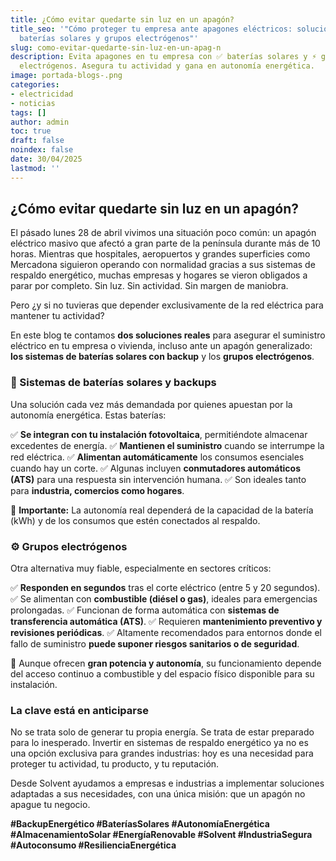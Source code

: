 ```yaml
---
title: ¿Cómo evitar quedarte sin luz en un apagón?
title_seo: '"Cómo proteger tu empresa ante apagones eléctricos: soluciones con
  baterías solares y grupos electrógenos"'
slug: como-evitar-quedarte-sin-luz-en-un-apag-n
description: Evita apagones en tu empresa con ✅ baterías solares y ⚡ grupos
  electrógenos. Asegura tu actividad y gana en autonomía energética.
image: portada-blogs-.png
categories:
- electricidad
- noticias
tags: []
author: admin
toc: true
draft: false
noindex: false
date: 30/04/2025
lastmod: ''
---
```

## ¿Cómo evitar quedarte sin luz en un apagón?

El pásado lunes 28 de abril vivimos una situación poco común: un apagón eléctrico masivo que afectó a gran parte de la península durante más de 10 horas. Mientras que hospitales, aeropuertos y grandes superficies como Mercadona siguieron operando con normalidad gracias a sus sistemas de respaldo energético, muchas empresas y hogares se vieron obligados a parar por completo. Sin luz. Sin actividad. Sin margen de maniobra.

Pero ¿y si no tuvieras que depender exclusivamente de la red eléctrica para mantener tu actividad?

En este blog te contamos **dos soluciones reales** para asegurar el suministro eléctrico en tu empresa o vivienda, incluso ante un apagón generalizado: **los sistemas de baterías solares con backup** y los **grupos electrógenos**.

### 🔋 Sistemas de baterías solares y backups

Una solución cada vez más demandada por quienes apuestan por la autonomía energética. Estas baterías:

✅ **Se integran con tu instalación fotovoltaica**, permitiéndote almacenar excedentes de energía. ✅ **Mantienen el suministro** cuando se interrumpe la red eléctrica. ✅ **Alimentan automáticamente** los consumos esenciales cuando hay un corte. ✅ Algunas incluyen **conmutadores automáticos (ATS)** para una respuesta sin intervención humana. ✅ Son ideales tanto para **industria, comercios como hogares**.

📌 **Importante:** La autonomía real dependerá de la capacidad de la batería (kWh) y de los consumos que estén conectados al respaldo.

### ⚙️ Grupos electrógenos

Otra alternativa muy fiable, especialmente en sectores críticos:

✅ **Responden en segundos** tras el corte eléctrico (entre 5 y 20 segundos). ✅ Se alimentan con **combustible (diésel o gas)**, ideales para emergencias prolongadas. ✅ Funcionan de forma automática con **sistemas de transferencia automática (ATS)**. ✅ Requieren **mantenimiento preventivo y revisiones periódicas**. ✅ Altamente recomendados para entornos donde el fallo de suministro **puede suponer riesgos sanitarios o de seguridad**.

📌 Aunque ofrecen **gran potencia y autonomía**, su funcionamiento depende del acceso continuo a combustible y del espacio físico disponible para su instalación.

### La clave está en anticiparse

No se trata solo de generar tu propia energía. Se trata de estar preparado para lo inesperado. Invertir en sistemas de respaldo energético ya no es una opción exclusiva para grandes industrias: hoy es una necesidad para proteger tu actividad, tu producto, y tu reputación.

Desde Solvent ayudamos a empresas e industrias a implementar soluciones adaptadas a sus necesidades, con una única misión: que un apagón no apague tu negocio.

**#BackupEnergético #BateríasSolares #AutonomíaEnergética #AlmacenamientoSolar #EnergíaRenovable #Solvent #IndustriaSegura #Autoconsumo #ResilienciaEnergética**
